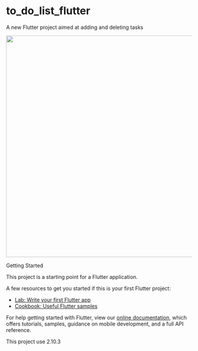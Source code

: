 # to_do_list_flutter

A new Flutter project  aimed at adding and deleting tasks

<p align="center">
    <img width="600" src="/assets/to_do_.gif">
 </p

## Getting Started

This project is a starting point for a Flutter application.

A few resources to get you started if this is your first Flutter project:

- [Lab: Write your first Flutter app](https://flutter.dev/docs/get-started/codelab)
- [Cookbook: Useful Flutter samples](https://flutter.dev/docs/cookbook)

For help getting started with Flutter, view our
[online documentation](https://flutter.dev/docs), which offers tutorials,
samples, guidance on mobile development, and a full API reference.

This project use 2.10.3